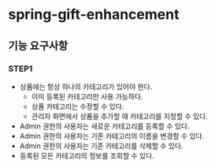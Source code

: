 # spring-gift-enhancement
## 기능 요구사항
### STEP1
- 상품에는 항상 하나의 카테고리가 있어야 한다.
    - 이미 등록된 카테고리만 사용 가능하다.
    - 상품 카테고리는 수정할 수 있다.
    - 관리자 화면에서 상품을 추가할 때 카테고리를 지정할 수 있다.
- Admin 권한의 사용자는 새로운 카테고리를 등록할 수 있다.
- Admin 권한의 사용자는 기존 카테고리의 이름을 변경할 수 있다.
- Admin 권한의 사용자는 기존 카테고리를 삭제할 수 있다.
- 등록된 모든 카테고리의 정보를 조회할 수 있다.